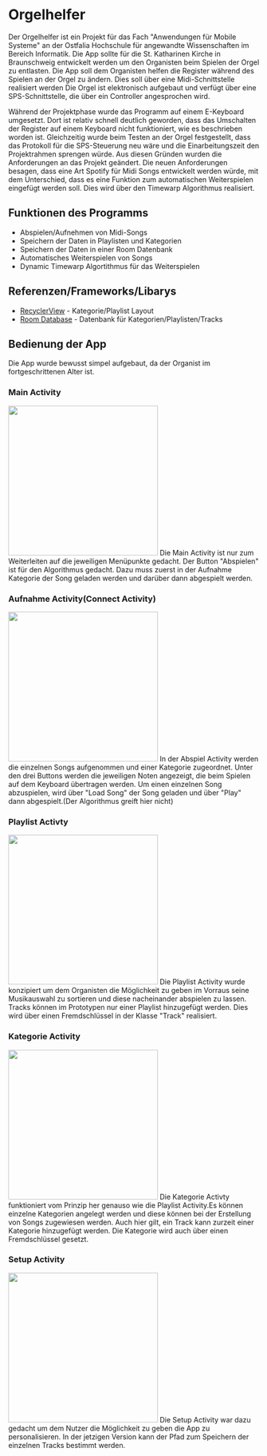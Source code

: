 # Orgelhelfer
Der Orgelhelfer ist ein Projekt für das Fach "Anwendungen für Mobile Systeme" an der Ostfalia Hochschule für angewandte Wissenschaften 
im Bereich Informatik. Die App sollte für die St. Katharinen Kirche in Braunschweig entwickelt werden um den Organisten beim Spielen der Orgel zu entlasten.
Die App soll dem Organisten helfen die Register während des Spielen an der Orgel zu ändern. Dies soll über eine Midi-Schnittstelle realisiert werden
Die Orgel ist elektronisch aufgebaut und verfügt über eine SPS-Schnittstelle, die über ein Controller angesprochen wird.

Während der Projektphase wurde das Programm auf einem E-Keyboard umgesetzt. Dort ist relativ schnell deutlich geworden, dass das Umschalten  der Register auf einem Keyboard nicht funktioniert, wie es beschrieben worden ist. Gleichzeitig wurde beim Testen an der Orgel festgestellt, dass das Protokoll für die SPS-Steuerung neu wäre und die Einarbeitungszeit den Projektrahmen sprengen würde.
Aus diesen Gründen wurden die Anforderungen an das Projekt geändert. Die neuen Anforderungen besagen, dass eine Art Spotify für Midi Songs 
entwickelt werden würde, mit dem Unterschied, dass es eine Funktion zum automatischen Weiterspielen eingefügt werden soll. Dies wird
über den Timewarp Algorithmus realisiert. 




## Funktionen des Programms
* Abspielen/Aufnehmen von Midi-Songs
* Speichern der Daten in Playlisten und Kategorien
* Speichern der Daten in einer Room Datenbank
* Automatisches Weiterspielen von Songs
* Dynamic Timewarp Algortithmus für das Weiterspielen


## Referenzen/Frameworks/Libarys
* [RecyclerView](https://github.com/h6ah4i/android-advancedrecyclerview) - Kategorie/Playlist Layout
* [Room Database](https://developer.android.com/topic/libraries/architecture/room) - Datenbank für Kategorien/Playlisten/Tracks


## Bedienung der App
Die App wurde bewusst simpel aufgebaut, da der Organist im fortgeschrittenen Alter ist. 

### Main Activity
<img src="Images/Main_Activity.png" width="300" heigth="300">
Die Main Activity ist nur zum Weiterleiten auf die jeweiligen Menüpunkte gedacht. Der Button "Abspielen" ist für den Algorithmus gedacht. Dazu muss zuerst in der Aufnahme Kategorie der Song geladen werden und darüber dann abgespielt werden.

### Aufnahme Activity(Connect Activity)
<img src="Images/Connect_Activity.gif" width="300" heigth="300">
In der Abspiel Activity werden die einzelnen Songs aufgenommen und einer Kategorie zugeordnet. Unter den drei Buttons werden die jeweiligen Noten angezeigt, die beim Spielen auf dem Keyboard übertragen werden. Um einen einzelnen Song abzuspielen, wird über "Load Song" der Song geladen und über "Play" dann abgespielt.(Der Algorithmus greift hier nicht)


### Playlist Activty
<img src="Images/Playlist_Activity.gif" width="300" heigth="300">
Die Playlist Activity wurde konzipiert um dem Organisten die Möglichkeit zu geben im Vorraus seine Musikauswahl zu sortieren und diese nacheinander abspielen zu lassen. Tracks können im Prototypen nur einer Playlist hinzugefügt werden. Dies wird über einen Fremdschlüssel in der Klasse "Track" realisiert.



### Kategorie Activity
<img src="Images/Kategorie_Activity.gif" width="300" heigth="300">
Die Kategorie Activty funktioniert vom Prinzip her genauso wie die Playlist Activity.Es können einzelne Kategorien angelegt werden und diese können bei der Erstellung von Songs zugewiesen werden. Auch hier gilt, ein Track kann zurzeit einer Kategorie hinzugefügt werden. Die Kategorie wird auch über einen Fremdschlüssel gesetzt.


### Setup Activity
<img src="Images/Setup_Activity.png" width="300" heigth="300">
Die Setup Activity war dazu gedacht um dem Nutzer die Möglichkeit zu geben die App zu personalisieren. In der jetzigen Version kann der Pfad zum Speichern der einzelnen Tracks bestimmt werden.

